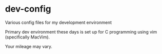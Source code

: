 # dev-config
Various config files for my development environment

Primary dev environment these days is set up for C programming using vim (specifically MacVim).

Your mileage may vary.
